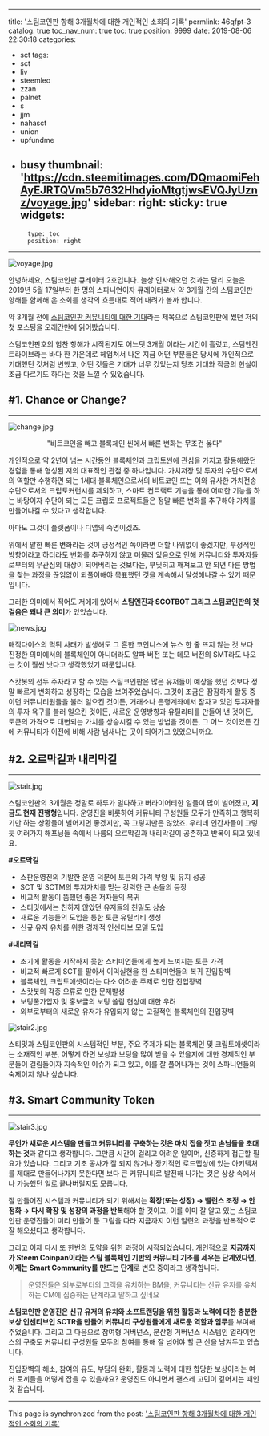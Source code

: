 
---
title: '스팀코인판 항해 3개월차에 대한 개인적인 소회의 기록'
permlink: 46qfpt-3
catalog: true
toc_nav_num: true
toc: true
position: 9999
date: 2019-08-06 22:30:18
categories:
- sct
tags:
- sct
- liv
- steemleo
- zzan
- palnet
- s
- jjm
- nahasct
- union
- upfundme
- busy
thumbnail: 'https://cdn.steemitimages.com/DQmaomiFehAyEJRTQVm5b7632HhdyioMtgtjwsEVQJyUznz/voyage.jpg'
sidebar:
    right:
        sticky: true
widgets:
    -
        type: toc
        position: right
---


![voyage.jpg](https://cdn.steemitimages.com/DQmaomiFehAyEJRTQVm5b7632HhdyioMtgtjwsEVQJyUznz/voyage.jpg)

안녕하세요, 스팀코인판 큐레이터 2호입니다. 늘상 인사해오던 것과는 달리 오늘은 2019년 5월 17일부터 한 명의 스파니언이자 큐레이터로서 약 3개월 간의 스팀코인판 항해를 함께해 온 소회를 생각의 흐름대로 적어 내려가 볼까 합니다. 

약 3개월 전에 [스팀코인판 커뮤니티에 대한 기대](https://www.steemcoinpan.com/kr/@donekim/5dbipa)라는 제목으로 스팀코인판에 썼던 저의 첫 포스팅을 오래간만에 읽어봤습니다. 

스팀코인판호의 힘찬 항해가 시작된지도 어느덧 3개월 이라는 시간이 흘렀고, 스팀엔진 트라이브라는 바다 한 가운데로 헤엄쳐서 나온 지금 어떤 부분들은 당시에 개인적으로 기대했던 것처럼 변했고, 어떤 것들은 기대가 너무 컸었는지 당초 기대와 작금의 현실이 조금 다르기도 하다는 것을 느낄 수 있었습니다.

## #1. Chance or Change?
---
![change.jpg](https://cdn.steemitimages.com/DQmTPWfRVLVeoFJH6hy3JdEzD4yWoWurNmiFxf9BYT9VXWr/change.jpg)

<center>"비트코인을 빼고 블록체인 씬에서 빠른 변화는 무조건 옳다"</center>

개인적으로 약 2년이 넘는 시간동안 블록체인과 크립토씬에 관심을 가지고 활동해왔던 경험을 통해 형성된 저의 대표적인 관점 중 하나입니다. 가치저장 및 투자의 수단으로서의 역할만 수행하면 되는 1세대 블록체인으로서의 비트코인 또는 이와 유사한 가치전송 수단으로서의 크립토커런시를 제외하고, 스마트 컨트랙트 기능을 통해 어떠한 기능을 하는 바탕이자 수단이 되는 모든 크립토 프로젝트들은 정말 빠른 변화를 추구해야 가치를 만들어나갈 수 있다고 생각합니다. 

아마도 그것이 플랫폼이나 디앱의 숙명이겠죠.

위에서 말한 빠른 변화라는 것이 긍정적인 쪽이라면 더할 나위없이 좋겠지만, 부정적인 방향이라고 하더라도 변화를 추구하지 않고 머물러 있음으로 인해 커뮤니티와 투자자들로부터의 무관심의 대상이 되어버리는 것보다는, 부딪히고 깨져보고 안 되면 다른 방법을 찾는 과정을 끊임없이 되풀이해야 목표했던 것을 계속해서 달성해나갈 수 있기 때문입니다.

그러한 의미에서 적어도 저에게 있어서 **스팀엔진과 SCOTBOT 그리고 스팀코인판의 첫 걸음은 꽤나 큰 의미**가 있었습니다. 

![news.jpg](https://cdn.steemitimages.com/DQme2ThqVJKqzGaubXNMMm99Uc7ys7qHyPzqPKaooo9DcGL/news.jpg)

매직다이스의 먹튀 사태가 발생해도 그 흔한 코인니스에 뉴스 한 줄 뜨지 않는 것 보다 진정한 의미에서의 블록체인이 아니더라도 알파 버전 또는 데모 버전의 SMT라도 나오는 것이 훨씬 낫다고 생각했었기 때문입니다.

스캇봇의 선두 주자라고 할 수 있는 스팀코인판은 많은 유저들이 예상을 했던 것보다 정말 빠르게 변화하고 성장하는 모습을 보여주었습니다. 그것이 조금은 잠잠하게 활동 중이던 커뮤니티원들을 불러 일으킨 것이든, 거래소나 은행계좌에서 잠자고 있던 투자자들의 투자 욕구를 불러 일으킨 것이든, 새로운 운영방향과 유틸리티를 만들어 낸 것이든, 토큰의 가격으로 대변되는 가치를 상승시킬 수 있는 방법을 것이든, 그 어느 것이었든 간에 커뮤니티가 이전에 비해 사람 냄새나는 곳이 되어가고 있었으니까요.


## #2. 오르막길과 내리막길
---

![stair.jpg](https://cdn.steemitimages.com/DQmSyebrdrX7xdMgzGGx4nPsywunsF6o92CbHTtTueHZLK1/stair.jpg)

스팀코인판의 3개월은 정말로 하루가 멀다하고 버라이어티한 일들이 많이 벌어졌고, **지금도 현재 진행형**입니다. 운영진을 비롯하여 커뮤니티 구성원들 모두가 만족하고 행복하기만 하는 상황들이 벌어지면 좋겠지만, 꼭 그렇지만은 않았죠. 우리네 인간사들이 그렇듯 여러가지 해프닝들 속에서 나름의 오르막길과 내리막길이 공존하고 반복이 되고 있네요. 

**#오르막길**

- 스판운영진의 기발한 운영 덕분에 토큰의 가격 부양 및 유지 성공
- SCT 및 SCTM의 투자가치를 믿는 강력한 큰 손들의 등장
- 비교적 활동이 뜸했던 좋은 저자들의 복귀
- 스티밋에서는 친하지 않았던 유저들의 친밀도 상승
- 새로운 기능들의 도입을 통한 토큰 유틸리티 생성
- 신규 유저 유치를 위한 경제적 인센티브 모델 도입


**#내리막길**

- 초기에 활동을 시작하지 못한 스티미언들에게 높게 느껴지는 토큰 가격
- 비교적 빠르게 SCT를 팔아서 이익실현을 한 스티미언들의 복귀 진입장벽
- 블록체인, 크립토애셋이라는 다소 어려운 주제로 인한 진입장벽
- 스캇봇의 각종 오류로 인한 문제발생
- 보팅풀가입자 및 홍보글의 보팅 쏠림 현상에 대한 우려
- 외부로부터의 새로운 유저가 유입되지 않는 고질적인 블록체인의 진입장벽

![stair2.jpg](https://cdn.steemitimages.com/DQmegzJJnEyKv7yGMxFy8nFEe5gxfbnvPbEYtMfBF6KmAdE/stair2.jpg)

스티밋과 스팀코인판의 시스템적인 부분, 주요 주제가 되는 블록체인 및 크립토애셋이라는 소재적인 부분, 어떻게 하면 보상과 보팅을 많이 받을 수 있을지에 대한 경제적인 부분들이 걸림돌이자 지속적인 이슈가 되고 있고, 이를 잘 풀어나가는 것이 스파니언들의 숙제이지 않나 싶습니다.


## #3. Smart Community Token
---

![stair3.jpg](https://cdn.steemitimages.com/DQmZDfwj8krCHPnditK8sTAxiHtBqWbwW1YHjGt1FYo4tzP/stair3.jpg)

**무언가 새로운 시스템을 만들고 커뮤니티를 구축하는 것은 마치 집을 짓고 손님들을 초대하는 것**과 같다고 생각합니다. 그만큼 시간이 걸리고 어려운 일이며, 신중하게 접근할 필요가 있습니다. 그리고 기초 공사가 잘 되지 않거나 장기적인 로드맵상에 있는 아키텍처를 제대로 만들어나가지 못한다면 보다 큰 커뮤니티로 발전해 나가는 것은 상상 속에서나 가능했던 일로 끝나버릴지도 모릅니다.

잘 만들어진 시스템과 커뮤니티가 되기 위해서는 **확장(또는 성장) → 밸런스 조정 → 안정화 → 다시 확장 및 성장의 과정을 반복**해야 할 것이고, 이를 이미 잘 알고 있는 스팀코인판 운영진들이 미리 만들어 둔 그림을 따라 지금까지 이런 일련의 과정을 반복적으로 잘 해오셨다고 생각합니다. 

그리고 이제 다시 또 한번의 도약을 위한 과정이 시작되었습니다. 개인적으로 **지금까지가 Steem Coinpan이라는 스팀 블록체인 기반의 커뮤니티 기초를 세우는 단계였다면, 이제는 Smart Community를 만드는 단계**로 변모 중이라고 생각합니다. 

> 운영진들은 외부로부터의 고객을 유치하는 BM을, 커뮤니티는 신규 유저를 유치하는 CM에 집중하는 단계라고 말하고 싶네요

**스팀코인판 운영진은 신규 유저의 유치와 소프트랜딩을 위한 활동과 노력에 대한 충분한 보상 인센티브인 SCTR을 만들어  커뮤니티 구성원들에게 새로운 역할과 임무**를 부여해주었습니다. 그리고 그 다음으로 참여형 거버넌스, 분산형 거버넌스 시스템인 얼라이언스의 구축도 커뮤니티 구성원들 모두의 참여를 통해 잘 넘어야 할 큰 산을 남겨두고 있습니다.

진입장벽의 해소, 참여의 유도, 부담의 완화, 활동과 노력에 대한 합당한 보상이라는 여러 토끼들을 어떻게 잡을 수 있을까요? 운영진도 아니면서 괜스레 고민이 깊어지는 때인 것 같습니다.
















- - -

This page is synchronized from the post: ['스팀코인판 항해 3개월차에 대한 개인적인 소회의 기록'](https://steemit.com/@donekim/46qfpt-3)
